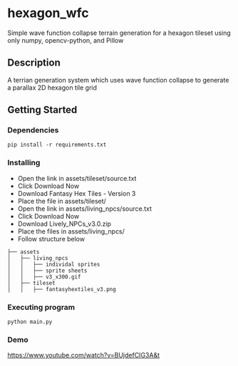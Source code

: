 # hexagon_wfc
Simple wave function collapse terrain generation for a hexagon tileset using only numpy, opencv-python, and Pillow

## Description

A terrian generation system which uses wave function collapse to generate a parallax 2D hexagon tile grid

## Getting Started

### Dependencies

```
pip install -r requirements.txt
```

### Installing

* Open the link in assets/tileset/source.txt
* Click Download Now
* Download Fantasy Hex Tiles - Version 3
* Place the file in assets/tileset/
* Open the link in assets/living_npcs/source.txt
* Click Download Now
* Download Lively_NPCs_v3.0.zip
* Place the files in assets/living_npcs/
* Follow structure below

```
├── assets
│   ├── living_npcs
│   │   ├── individal sprites
│   │   ├── sprite sheets
│   │   ├── v3_x300.gif
│   ├── tileset
│   │   ├── fantasyhextiles_v3.png
```

### Executing program

```
python main.py
```

### Demo
https://www.youtube.com/watch?v=BUjdefCIG3A&t
